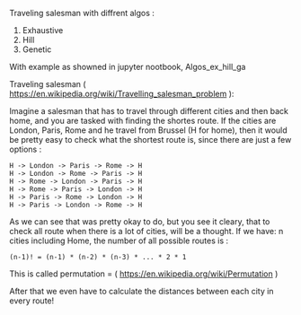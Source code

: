 Traveling salesman with diffrent algos :

1. Exhaustive
2. Hill
3. Genetic

With example as showned in jupyter nootbook, Algos_ex_hill_ga
  
  
Traveling salesman ( https://en.wikipedia.org/wiki/Travelling_salesman_problem ):  
  
Imagine a salesman that has to travel through different cities and then back home, and you are tasked with finding the shortes route. 
If the cities are London, Paris, Rome and he travel from Brussel (H for home), then it would be pretty easy to check
what the shortest route is, since there are just a few options :   
  
```
H -> London -> Paris -> Rome -> H  
H -> London -> Rome -> Paris -> H  
H -> Rome -> London -> Paris -> H  
H -> Rome -> Paris -> London -> H  
H -> Paris -> Rome -> London -> H  
H -> Paris -> London -> Rome -> H  
```

As we can see that was pretty okay to do, but you see it cleary, that to check all route when there is a lot of cities, will be a thought.
If we have: 
n cities including Home, the number of all possible routes is :
  
```
(n-1)! = (n-1) * (n-2) * (n-3) * ... * 2 * 1
```

This is called permutation = ( https://en.wikipedia.org/wiki/Permutation )

After that we even have to calculate the distances between each city in every route!


